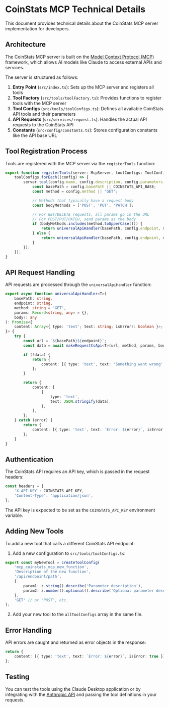 # CoinStats MCP Technical Details

This document provides technical details about the CoinStats MCP server implementation for developers.

## Architecture

The CoinStats MCP server is built on the [Model Context Protocol (MCP)](https://modelcontextprotocol.io) framework, which allows AI models like Claude to access external APIs and services.

The server is structured as follows:

1. **Entry Point** (`src/index.ts`): Sets up the MCP server and registers all tools
2. **Tool Factory** (`src/tools/toolFactory.ts`): Provides functions to register tools with the MCP server
3. **Tool Configs** (`src/tools/toolConfigs.ts`): Defines all available CoinStats API tools and their parameters
4. **API Requests** (`src/services/request.ts`): Handles the actual API requests to the CoinStats API
5. **Constants** (`src/config/constants.ts`): Stores configuration constants like the API base URL

## Tool Registration Process

Tools are registered with the MCP server via the `registerTools` function:

```typescript
export function registerTools(server: McpServer, toolConfigs: ToolConfig<any>[]) {
    toolConfigs.forEach((config) => {
        server.tool(config.name, config.description, config.parameters, async (params: Record<string, any>) => {
            const basePath = config.basePath || COINSTATS_API_BASE;
            const method = config.method || 'GET';

            // Methods that typically have a request body
            const bodyMethods = ['POST', 'PUT', 'PATCH'];

            // For GET/DELETE requests, all params go in the URL
            // For POST/PUT/PATCH, send params as the body
            if (bodyMethods.includes(method.toUpperCase())) {
                return universalApiHandler(basePath, config.endpoint, method, {}, params);
            } else {
                return universalApiHandler(basePath, config.endpoint, method, params);
            }
        });
    });
}
```

## API Request Handling

API requests are processed through the `universalApiHandler` function:

```typescript
export async function universalApiHandler<T>(
    basePath: string,
    endpoint: string,
    method: string = 'GET',
    params: Record<string, any> = {},
    body?: any
): Promise<{
    content: Array<{ type: 'text'; text: string; isError?: boolean }>;
}> {
    try {
        const url = `${basePath}${endpoint}`;
        const data = await makeRequestCsApi<T>(url, method, params, body);

        if (!data) {
            return {
                content: [{ type: 'text', text: 'Something went wrong', isError: true }],
            };
        }

        return {
            content: [
                {
                    type: 'text',
                    text: JSON.stringify(data),
                },
            ],
        };
    } catch (error) {
        return {
            content: [{ type: 'text', text: `Error: ${error}`, isError: true }],
        };
    }
}
```

## Authentication

The CoinStats API requires an API key, which is passed in the request headers:

```typescript
const headers = {
    'X-API-KEY': COINSTATS_API_KEY,
    'Content-Type': 'application/json',
};
```

The API key is expected to be set as the `COINSTATS_API_KEY` environment variable.

## Adding New Tools

To add a new tool that calls a different CoinStats API endpoint:

1. Add a new configuration to `src/tools/toolConfigs.ts`:

```typescript
export const myNewTool = createToolConfig(
    'mcp_coinstats_mcp_new_function',
    'Description of the new function',
    '/api/endpoint/path',
    {
        param1: z.string().describe('Parameter description'),
        param2: z.number().optional().describe('Optional parameter description')
    },
    'GET' // or 'POST', etc.
);
```

2. Add your new tool to the `allToolConfigs` array in the same file.

## Error Handling

API errors are caught and returned as error objects in the response:

```typescript
return {
    content: [{ type: 'text', text: `Error: ${error}`, isError: true }],
};
```

## Testing

You can test the tools using the Claude Desktop application or by integrating with the [Anthropic API](https://docs.anthropic.com/en/docs/build-with-claude/tool-use/overview) and passing the tool definitions in your requests.
